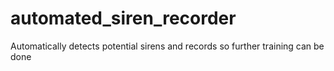# automated_siren_recorder
Automatically detects potential sirens and records so further training can be done
